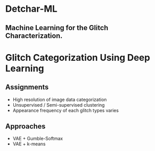 # Detchar-ML
 Machine Learning for the Glitch Characterization.
---
# Glitch Categorization Using Deep Learning
## Assignments
- High resolution of image data categorization
- Unsupervised / Semi-supervised clustering
- Appearance frequency of each glitch types varies

## Approaches
- VAE + Gumble-Softmax
- VAE + k-means
